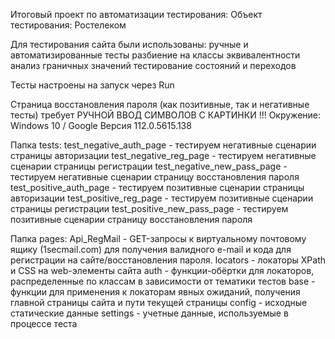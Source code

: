 Итоговый проект по автоматизации тестирования:
Объект тестирования: Ростелеком

Для тестирования сайта были использованы:
ручные и автоматизированные тесты
разбиение на классы эквивалентности
анализ граничных значений
тестирование состояний и переходов

Тесты настроены на запуск через Run

Страница восстановления пароля (как позитивные, так и негативные тесты) требует РУЧНОЙ ВВОД СИМВОЛОВ С КАРТИНКИ !!!
Окружение:
Windows 10 / Google Версия 112.0.5615.138 


Папка tests:
test_negative_auth_page - тестируем негативные сценарии страницы авторизации
test_negative_reg_page - тестируем негативные сценарии страницы регистрации test_negative_new_pass_page - тестируем негативные сценарии страницу восстановления пароля
test_positive_auth_page - тестируем позитивные сценарии страницы авторизации
test_positive_reg_page - тестируем позитивные сценарии страницы регистрации
test_positive_new_pass_page - тестируем позитивные сценарии страницу восстановления пароля

Папка pages:
Api_RegMail - GET-запросы к виртуальному почтовому ящику (1secmail.com) для получения валидного e-mail и кода для регистрации на сайте/восстановления пароля.
locators - локаторы XPath и CSS на web-элементы сайта
auth - функции-обёртки для локаторов, распределенные по классам в зависимости от тематики тестов
base - функции для применения к локаторам явных ожиданий, получения главной страницы сайта и пути текущей страницы
config - исходные статические данные
settings - учетные данные, используемые в процессе теста

